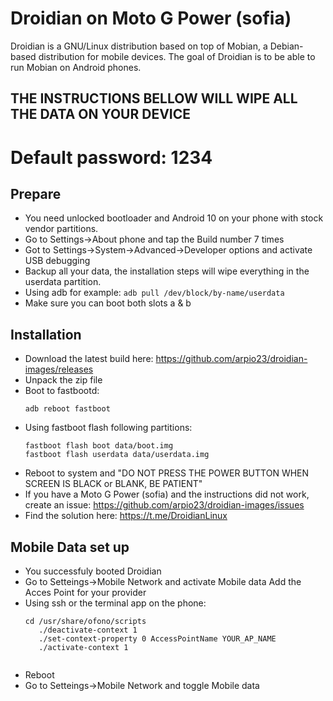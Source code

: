 Droidian on Moto G Power (sofia)
========

Droidian is a GNU/Linux distribution based on top of Mobian, a Debian-based distribution for mobile devices. The goal of Droidian is to be able to run Mobian on Android phones.

## THE INSTRUCTIONS BELLOW WILL WIPE ALL THE DATA ON YOUR DEVICE

# Default password: 1234

## Prepare

 * You need unlocked bootloader and Android 10 on your phone with stock vendor partitions.
 * Go to Settings->About phone and tap the Build number 7 times
 * Got to Settings->System->Advanced->Developer options and activate USB debugging
 * Backup all your data, the installation steps will wipe everything in the userdata partition.
 * Using adb for example: `adb pull /dev/block/by-name/userdata`
 * Make sure you can boot both slots a & b

## Installation
 * Download the latest build here: https://github.com/arpio23/droidian-images/releases
 * Unpack the zip file
 * Boot to fastbootd:
   <pre><code>adb reboot fastboot</code></pre>
 * Using fastboot flash following partitions:
    <pre><code>fastboot flash boot data/boot.img
   fastboot flash userdata data/userdata.img</code></pre>
 * Reboot to system and "DO NOT PRESS THE POWER BUTTON WHEN SCREEN IS BLACK or BLANK, BE PATIENT"
 * If you have a Moto G Power (sofia) and the instructions did not work, create an issue: https://github.com/arpio23/droidian-images/issues
 * Find the solution here: https://t.me/DroidianLinux

## Mobile Data set up
 * You successfuly booted Droidian
 * Go to Setteings->Mobile Network and activate Mobile data
      Add the Acces Point for your provider
 * Using ssh or the terminal app on the phone:
      <pre><code>cd /usr/share/ofono/scripts
      ./deactivate-context 1
      ./set-context-property 0 AccessPointName YOUR_AP_NAME
      ./activate-context 1
      </code></pre>
* Reboot
* Go to Setteings->Mobile Network and toggle Mobile data
